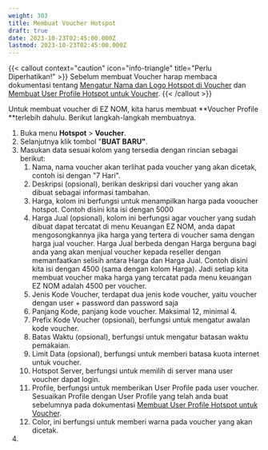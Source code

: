 ```yaml
---
weight: 303
title: Membuat Voucher Hotspot
draft: true
date: 2023-10-23T02:45:00.000Z
lastmod: 2023-10-23T02:45:00.000Z
---
```


{{< callout context="caution" icon="info-triangle" title="Perlu Diperhatikan!" >}}
Sebelum membuat Voucher harap membaca dokumentasi tentang [Mengatur Nama dan Logo Hotspot di Voucher](https://eznom.netlify.app/docs/panduan-hotspot/mengatur-nama-dan-logo-hotspot-di-voucher/) dan [Membuat User Profile Hotspot untuk Voucher](https://eznom.netlify.app/docs/panduan-hotspot/membuat-user-profile-hotspot-untuk-voucher/).
{{< /callout >}}

Untuk membuat voucher di EZ NOM, kita harus membuat \*\*Voucher Profile \*\*terlebih dahulu. Berikut langkah-langkah membuatnya.

1. Buka menu **Hotspot** > **Voucher**.
2. Selanjutnya klik tombol "**BUAT BARU"**.
3. Masukan data sesuai kolom yang tersedia dengan rincian sebagai berikut:
   1. Nama, nama voucher akan terlihat pada voucher yang akan dicetak, contoh isi dengan "7 Hari".
   2. Deskripsi (opsional), berikan deskripsi dari voucher yang akan dibuat sebagai informasi tambahan.
   3. Harga, kolom ini berfungsi untuk menampilkan harga pada vooucher hotspot. Contoh disini kita isi dengan 5000
   4. Harga Jual (opsional), kolom ini berfungsi agar voucher yang sudah dibuat dapat tercatat di menu Keuangan EZ NOM, anda dapat mengosongkannya jika harga yang tertera di voucher sama dengan harga jual voucher. Harga Jual berbeda dengan Harga berguna bagi anda yang akan menjual voucher kepada reseller dengan memanfaatkan selisih antara Harga dan Harga Jual. Contoh disini kita isi dengan 4500 (sama dengan kolom Harga). Jadi setiap kita membuat voucher maka harga yang tercatat pada menu keuangan EZ NOM adalah 4500 per voucher.
   5. Jenis Kode Voucher, terdapat dua jenis kode voucher, yaitu voucher dengan user + password dan password saja
   6. Panjang Kode, panjang kode voucher. Maksimal 12, minimal 4.
   7. Prefix Kode Voucher (opsional), berfungsi untuk mengatur awalan kode voucher.
   8. Batas Waktu (opsional), berfungsi untuk mengatur batasan waktu pemakaian.
   9. Limit Data  (opsional), berfungsi untuk memberi batasa kuota internet untuk voucher.
   10. Hotspot Server, berfungsi untuk memilih di server mana user voucher dapat login.
   11. Profile, berfungsi untuk memberikan User Profile pada user voucher. Sesuaikan Profile dengan User Profile yang telah anda buat sebelumnya pada dokumentasi [Membuat User Profile Hotspot untuk Voucher](https://eznom.netlify.app/docs/panduan-hotspot/membuat-user-profile-hotspot-untuk-voucher/).
   12. Color, ini berfungsi untuk memberi warna pada voucher yang akan dicetak.
4.
